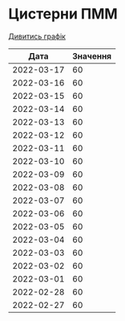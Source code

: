 # Цистерни ПММ
[Дивитись графік](https://uadata.net/ukraine-russia-war-2022/pmm)

| Дата | Значення |
|---|---|
| 2022-03-17 | 60 |
| 2022-03-16 | 60 |
| 2022-03-15 | 60 |
| 2022-03-14 | 60 |
| 2022-03-13 | 60 |
| 2022-03-12 | 60 |
| 2022-03-11 | 60 |
| 2022-03-10 | 60 |
| 2022-03-09 | 60 |
| 2022-03-08 | 60 |
| 2022-03-07 | 60 |
| 2022-03-06 | 60 |
| 2022-03-05 | 60 |
| 2022-03-04 | 60 |
| 2022-03-03 | 60 |
| 2022-03-02 | 60 |
| 2022-03-01 | 60 |
| 2022-02-28 | 60 |
| 2022-02-27 | 60 |
